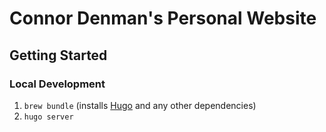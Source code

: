 # Connor Denman's Personal Website

## Getting Started

### Local Development

1. `brew bundle` (installs [Hugo](https://gohugo.io/) and any other dependencies)
1. `hugo server`
